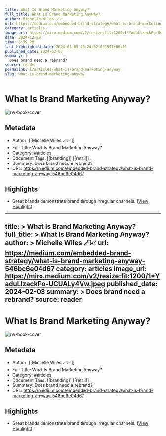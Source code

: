 ```yaml
---
title: What Is Brand Marketing Anyway?
full_title: What Is Brand Marketing Anyway?
author: Michelle Wiles 🪄📈
url: https://medium.com/embedded-brand-strategy/what-is-brand-marketing-anyway-546bc6e04d67
category: articles
image_url: https://miro.medium.com/v2/resize:fit:1200/1*YaduLlzackPo-UCUALy4Vw.jpeg
date: 2024-12-29
time: 6:39 PM
last_highlighted_date: 2024-03-05 10:24:52.051591+00:00
published_date: 2024-02-03
summary: |
  Does brand need a rebrand?
source: reader
permalink: l/articles/what-is-brand-marketing-anyway
slug: what-is-brand-marketing-anyway
---
```

# What Is Brand Marketing Anyway?

![rw-book-cover](https://miro.medium.com/v2/resize:fit:1200/1*YaduLlzackPo-UCUALy4Vw.jpeg)

## Metadata
- Author: [[Michelle Wiles 🪄📈]]
- Full Title: What Is Brand Marketing Anyway?
- Category: #articles
- Document Tags: [[branding]] [[retail]] 
- Summary: Does brand need a rebrand?
- URL: https://medium.com/embedded-brand-strategy/what-is-brand-marketing-anyway-546bc6e04d67

## Highlights
- Great brands demonstrate brand through irregular channels. ([View Highlight](https://read.readwise.io/read/01hr72a1sn97zxqd8e9g6x9qhm))


---
title: >
  What Is Brand Marketing Anyway?
full_title: >
  What Is Brand Marketing Anyway?
author: >
  Michelle Wiles 🪄📈
url: https://medium.com/embedded-brand-strategy/what-is-brand-marketing-anyway-546bc6e04d67
category: articles
image_url: https://miro.medium.com/v2/resize:fit:1200/1*YaduLlzackPo-UCUALy4Vw.jpeg
published_date: 2024-02-03
summary: >
  Does brand need a rebrand?
source: reader
---
# What Is Brand Marketing Anyway?

![rw-book-cover](https://miro.medium.com/v2/resize:fit:1200/1*YaduLlzackPo-UCUALy4Vw.jpeg)

## Metadata
- Author: [[Michelle Wiles 🪄📈]]
- Full Title: What Is Brand Marketing Anyway?
- Category: #articles
- Document Tags: [[branding]] [[retail]] 
- Summary: Does brand need a rebrand?
- URL: https://medium.com/embedded-brand-strategy/what-is-brand-marketing-anyway-546bc6e04d67

## Highlights
- Great brands demonstrate brand through irregular channels. ([View Highlight](https://read.readwise.io/read/01hr72a1sn97zxqd8e9g6x9qhm))


